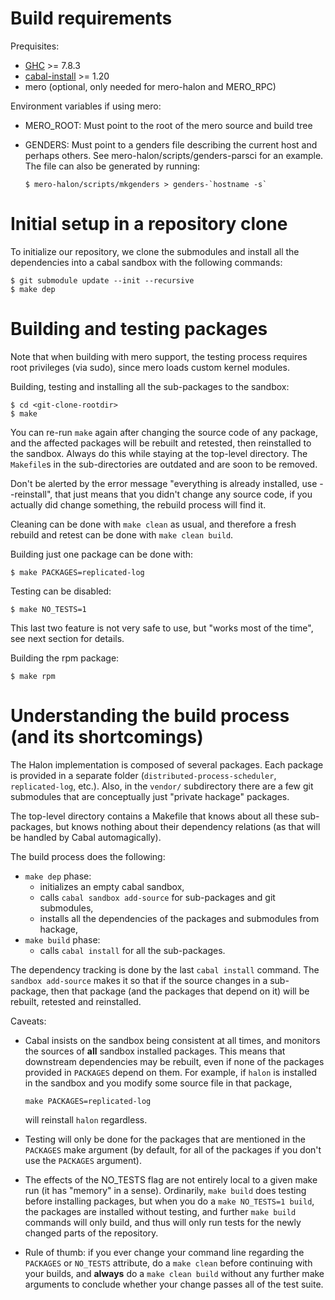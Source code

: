 # Build requirements

Prequisites:
 * [GHC](http://www.haskell.org/ghc) >= 7.8.3
 * [cabal-install](http://www.haskell.org/cabal/download.html) >= 1.20
 * mero (optional, only needed for mero-halon and MERO_RPC)

Environment variables if using mero:
 * MERO_ROOT: Must point to the root of the mero source and build tree
 * GENDERS: Must point to a genders file describing the current host
   and perhaps others. See mero-halon/scripts/genders-parsci for an
   example. The file can also be generated by running:

   ```
   $ mero-halon/scripts/mkgenders > genders-`hostname -s`
   ```

# Initial setup in a repository clone

To initialize our repository, we clone the submodules and install all
the dependencies into a cabal sandbox with the following commands:

```
$ git submodule update --init --recursive
$ make dep
```

# Building and testing packages

Note that when building with mero support, the testing process requires root
privileges (via sudo), since mero loads custom kernel modules.

Building, testing and installing all the sub-packages to the sandbox:
```
$ cd <git-clone-rootdir>
$ make
```

You can re-run `make` again after changing the source code of any
package, and the affected packages will be rebuilt and retested, then
reinstalled to the sandbox. Always do this while staying at the
top-level directory. The `Makefile`s in the sub-directories are
outdated and are soon to be removed.

Don't be alerted by the error message "everything is already
installed, use --reinstall", that just means that you didn't change
any source code, if you actually did change something, the rebuild
process will find it.

Cleaning can be done with `make clean` as usual, and therefore a fresh
rebuild and retest can be done with `make clean build`.

Building just one package can be done with:
```
$ make PACKAGES=replicated-log
```

Testing can be disabled:
```
$ make NO_TESTS=1
```

This last two feature is not very safe to use, but "works most of the
time", see next section for details.

Building the rpm package:
```
$ make rpm
```

# Understanding the build process (and its shortcomings)

The Halon implementation is composed of several packages. Each package
is provided in a separate folder (`distributed-process-scheduler`,
`replicated-log`, etc.). Also, in the `vendor/` subdirectory there are
a few git submodules that are conceptually just "private hackage" packages.

The top-level directory contains a Makefile that knows about all these
sub-packages, but knows nothing about their dependency relations (as
that will be handled by Cabal automagically).

The build process does the following:
  - `make dep` phase:
    - initializes an empty cabal sandbox,
    - calls `cabal sandbox add-source` for sub-packages and git submodules,
    - installs all the dependencies of the packages and submodules from hackage,
  - `make build` phase:
    - calls `cabal install` for all the sub-packages.

The dependency tracking is done by the last `cabal install`
command. The `sandbox add-source` makes it so that if the source
changes in a sub-package, then that package (and the packages that
depend on it) will be rebuilt, retested and reinstalled.

Caveats:
  - Cabal insists on the sandbox being consistent at all times, and monitors the
    sources of **all** sandbox installed packages. This means that downstream
    dependencies may be rebuilt, even if none of the packages provided
    in `PACKAGES` depend on them. For example, if `halon` is installed in the
    sandbox and you modify some source file in that package,
    ```
    make PACKAGES=replicated-log
    ```
    will reinstall `halon` regardless.

  - Testing will only be done for the packages that are mentioned in the
    `PACKAGES` make argument (by default, for all of the packages if you don't
    use the `PACKAGES` argument).

  - The effects of the NO_TESTS flag are not entirely local to a given make run
    (it has "memory" in a sense). Ordinarily, `make build` does testing before
    installing packages, but when you do a `make NO_TESTS=1 build`, the packages
    are installed without testing, and further `make build` commands will only
    build, and thus will only run tests for the newly changed parts of the
    repository.

  - Rule of thumb: if you ever change your command line regarding the
    `PACKAGES` or `NO_TESTS` attribute, do a `make clean` before
    continuing with your builds, and **always** do a `make clean
    build` without any further make arguments to conclude whether your
    change passes all of the test suite.
